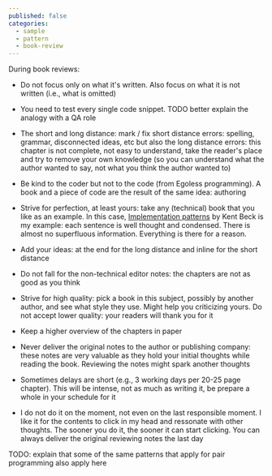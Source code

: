 ```yaml
---
published: false
categories:
  - sample
  - pattern
  - book-review
---
```


During book reviews:
  * Do not focus only on what it's written. Also focus on what it is not written (i.e., what is omitted)
  * You need to test every single code snippet. TODO better explain the analogy with a QA role
  * The short and long distance: mark / fix short distance errors: spelling, grammar, disconnected ideas, etc but also the long distance errors: this chapter is not complete, not easy to understand, take the reader's place and try to remove your own knowledge (so you can understand what the author wanted to say, not what you think the author wanted to)
  * Be kind to the coder but not to the code (from Egoless programming). A book and a piece of code are the result of the same idea: authoring
  * Strive for perfection, at least yours: take any (technical) book that you like as an example. In this case, [Implementation patterns](http://www.amazon.com/Implementation-Patterns-Kent-Beck/dp/0321413091) by Kent Beck is my example: each sentence is well thought and condensed. There is almost no superfluous information. Everything is there for a reason.
  * Add your ideas: at the end for the long distance and inline for the short distance
  * Do not fall for the non-technical editor notes: the chapters are not as good as you think
  * Strive for high quality: pick a book in this subject, possibly by another author, and see what style they use. Might help you criticizing yours. Do not accept lower quality: your readers will thank you for it
  
  * Keep a higher overview of the chapters in paper
  * Never deliver the original notes to the author or publishing company: these notes are very valuable as they hold your initial thoughts while reading the book. Reviewing the notes might spark another thoughts


  * Sometimes delays are short (e.g., 3 working days per 20-25 page chapter). This will be intense, not as much as writing it, be prepare a whole in your schedule for it
  * I do not do it on the moment, not even on the last responsible moment. I like it for the contents to click in my head and ressonate with other thoughts. The sooner you do it, the sooner it can start clicking. You can always deliver the original reviewing notes the last day
  
  

TODO: explain that some of the same patterns that apply for pair programming also apply here
  
